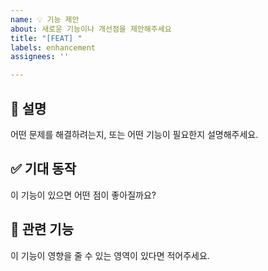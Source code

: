 ```yaml
---
name: 💡 기능 제안
about: 새로운 기능이나 개선점을 제안해주세요
title: "[FEAT] "
labels: enhancement 
assignees: ''

---
```


## 🧾 설명
어떤 문제를 해결하려는지, 또는 어떤 기능이 필요한지 설명해주세요.

## ✅ 기대 동작
이 기능이 있으면 어떤 점이 좋아질까요?

## 📌 관련 기능
이 기능이 영향을 줄 수 있는 영역이 있다면 적어주세요.